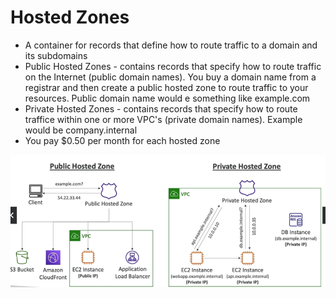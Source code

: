 # Hosted Zones

- A container for records that define how to route traffic to a domain and its subdomains
- Public Hosted Zones - contains records that specify how to route traffic on the Internet (public domain names).  You buy a domain name from a registrar and then create a public hosted zone to route traffic to your resources.  Public domain name would e something like example.com
- Private Hosted Zones - contains records that specify how to route traffice within one or more VPC's (private domain names).  Example would be company.internal
- You pay $0.50 per month for each hosted zone

![Public vs Private Hosted Zones](images/hostedzones.png)